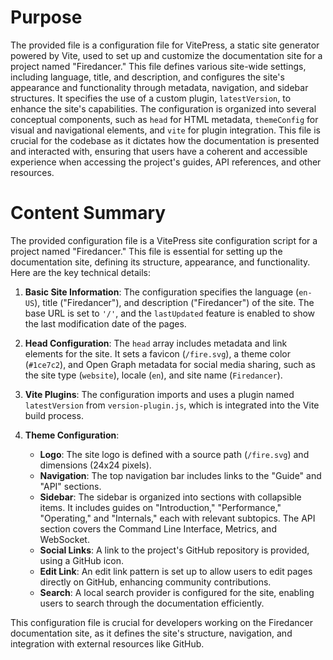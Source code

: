 # Purpose
The provided file is a configuration file for VitePress, a static site generator powered by Vite, used to set up and customize the documentation site for a project named "Firedancer." This file defines various site-wide settings, including language, title, and description, and configures the site's appearance and functionality through metadata, navigation, and sidebar structures. It specifies the use of a custom plugin, `latestVersion`, to enhance the site's capabilities. The configuration is organized into several conceptual components, such as `head` for HTML metadata, `themeConfig` for visual and navigational elements, and `vite` for plugin integration. This file is crucial for the codebase as it dictates how the documentation is presented and interacted with, ensuring that users have a coherent and accessible experience when accessing the project's guides, API references, and other resources.
# Content Summary
The provided configuration file is a VitePress site configuration script for a project named "Firedancer." This file is essential for setting up the documentation site, defining its structure, appearance, and functionality. Here are the key technical details:

1. **Basic Site Information**: The configuration specifies the language (`en-US`), title ("Firedancer"), and description ("Firedancer") of the site. The base URL is set to `'/'`, and the `lastUpdated` feature is enabled to show the last modification date of the pages.

2. **Head Configuration**: The `head` array includes metadata and link elements for the site. It sets a favicon (`/fire.svg`), a theme color (`#1ce7c2`), and Open Graph metadata for social media sharing, such as the site type (`website`), locale (`en`), and site name (`Firedancer`).

3. **Vite Plugins**: The configuration imports and uses a plugin named `latestVersion` from `version-plugin.js`, which is integrated into the Vite build process.

4. **Theme Configuration**: 
   - **Logo**: The site logo is defined with a source path (`/fire.svg`) and dimensions (24x24 pixels).
   - **Navigation**: The top navigation bar includes links to the "Guide" and "API" sections.
   - **Sidebar**: The sidebar is organized into sections with collapsible items. It includes guides on "Introduction," "Performance," "Operating," and "Internals," each with relevant subtopics. The API section covers the Command Line Interface, Metrics, and WebSocket.
   - **Social Links**: A link to the project's GitHub repository is provided, using a GitHub icon.
   - **Edit Link**: An edit link pattern is set up to allow users to edit pages directly on GitHub, enhancing community contributions.
   - **Search**: A local search provider is configured for the site, enabling users to search through the documentation efficiently.

This configuration file is crucial for developers working on the Firedancer documentation site, as it defines the site's structure, navigation, and integration with external resources like GitHub.
